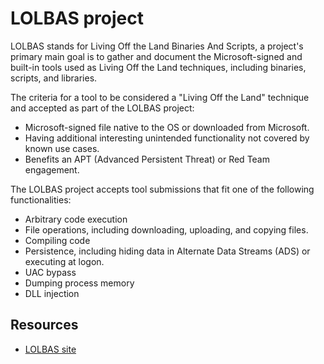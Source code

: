 # LOLBAS project

LOLBAS stands for Living Off the Land Binaries And Scripts, a project's primary main goal is to gather and document 
the Microsoft-signed and built-in tools used as Living Off the Land techniques, including binaries, scripts, and 
libraries.

The criteria for a tool to be considered a "Living Off the Land" technique and accepted as part of the LOLBAS project:

* Microsoft-signed file native to the OS or downloaded from Microsoft.
* Having additional interesting unintended functionality not covered by known use cases.
* Benefits an APT (Advanced Persistent Threat) or Red Team engagement.

The LOLBAS project accepts tool submissions that fit one of the following functionalities:

* Arbitrary code execution
* File operations, including downloading, uploading, and copying files.
* Compiling code
* Persistence, including hiding data in Alternate Data Streams (ADS) or executing at logon.
* UAC bypass
* Dumping process memory
* DLL injection

## Resources

* [LOLBAS site](https://lolbas-project.github.io/)